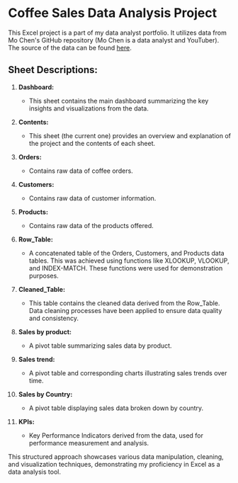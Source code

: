 # Coffee Sales Data Analysis Project

This Excel project is a part of my data analyst portfolio. It utilizes data from Mo Chen's GitHub repository (Mo Chen is a data analyst and YouTuber). The source of the data can be found [here](https://github.com/mochen862/excel-project-coffee-sales/blob/main/coffeeOrdersData.xlsx).

## Sheet Descriptions:

1. **Dashboard:**
   - This sheet contains the main dashboard summarizing the key insights and visualizations from the data.

2. **Contents:**
   - This sheet (the current one) provides an overview and explanation of the project and the contents of each sheet.

3. **Orders:**
   - Contains raw data of coffee orders.

4. **Customers:**
   - Contains raw data of customer information.

5. **Products:**
   - Contains raw data of the products offered.

6. **Row_Table:**
   - A concatenated table of the Orders, Customers, and Products data tables. This was achieved using functions like XLOOKUP, VLOOKUP, and INDEX-MATCH. These functions were used for demonstration purposes.

7. **Cleaned_Table:**
   - This table contains the cleaned data derived from the Row_Table. Data cleaning processes have been applied to ensure data quality and consistency.

8. **Sales by product:**
   - A pivot table summarizing sales data by product.

9. **Sales trend:**
   - A pivot table and corresponding charts illustrating sales trends over time.

10. **Sales by Country:**
    - A pivot table displaying sales data broken down by country.

11. **KPIs:**
    - Key Performance Indicators derived from the data, used for performance measurement and analysis.

This structured approach showcases various data manipulation, cleaning, and visualization techniques, demonstrating my proficiency in Excel as a data analysis tool.
